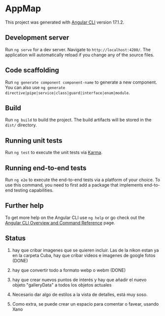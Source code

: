 # AppMap

This project was generated with [Angular CLI](https://github.com/angular/angular-cli) version 17.1.2.

## Development server

Run `ng serve` for a dev server. Navigate to `http://localhost:4200/`. The application will automatically reload if you change any of the source files.

## Code scaffolding

Run `ng generate component component-name` to generate a new component. You can also use `ng generate directive|pipe|service|class|guard|interface|enum|module`.

## Build

Run `ng build` to build the project. The build artifacts will be stored in the `dist/` directory.

## Running unit tests

Run `ng test` to execute the unit tests via [Karma](https://karma-runner.github.io).

## Running end-to-end tests

Run `ng e2e` to execute the end-to-end tests via a platform of your choice. To use this command, you need to first add a package that implements end-to-end testing capabilities.

## Further help

To get more help on the Angular CLI use `ng help` or go check out the [Angular CLI Overview and Command Reference](https://angular.io/cli) page.

## Status

1. hay que cribar imagenes que se quieren incluir. Las de la nikon estan ya en la carpeta Cuba, hay que cribar videos e imagenes de google fotos (DONE)

2. hay que convertir todo a formato webp o webm (DONE)

3. hay que crear nuevos puntos de interés y hay que añadir el nuevo objeto "galleryData" a todos los objetos actuales

4. Necesario dar algo de estilos a la vista de detalles, está muy soso.

5. Como extra, se puede crear un espacio para comentar o favear, usando Xano
